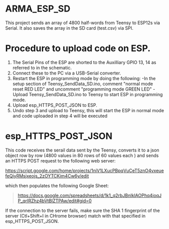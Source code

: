 # ARMA_ESP_SD
This project sends an array of 4800 half-words from Teensy to ESP12s via Serial.
It also saves the array in the SD card (test.csv) via SPI.

# Procedure to upload code on ESP. 
1. The Serial Pins of the ESP are shorted to the Auxilliary GPIO 13, 14 as referred to in the schematic.
2. Connect these to the PC via a USB-Serial converter.
3. Restart the ESP in programming mode by doing the following:
   -In the setup section of Teensy_SendData_SD.ino, comment "normal mode reset RED LED" and uncomment "programming mode GREEN LED"
   -Upload Teensy_SendData_SD.ino to Teensy to start ESP in programming mode.
4. Upload esp_HTTPS_POST_JSON to ESP.
5. Undo step 3 and upload to Teensy, this will start the ESP in normal mode and code uploaded in step 4 will be executed

# esp_HTTPS_POST_JSON
This code receives the serail data sent by the Teensy, converts it to a json object row by row (4800 values in 80 rows of 60 values each ) and sends an HTTPS POST request to the following web server:

https://script.google.com/home/projects/1niV1LXucPBpqVuCeT5znO4vxeuefeQiyRMsjxeojs_2zOYTCKim4Cw6y/edit

which then populates the following Google Sheet:

> https://docs.google.com/spreadsheets/d/1k1_q2rbJBnIklAOPhq4ioqJP_qrIRZhz4bVtBlZTPAw/edit#gid=0

If the connection to the server fails, make sure the SHA 1 fingerprint of the server (Ctl+Shift+I in CHrome browser) match with that specified in esp_HTTPS_POST_JSON.

